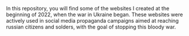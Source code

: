 In this repository, you will find some of the websites I created at the beginning of 2022, when the war in Ukraine began. These websites were actively used in social media propaganda campaigns aimed at reaching russian citizens and solders, with the goal of stopping this bloody war.